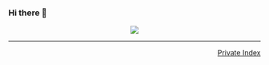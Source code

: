 ### Hi there 👋



<p align="center">
  <img src="https://github-readme-stats.vercel.app/api/top-langs/?username=antoniosaleme&langs_count=8&count_private=true&theme=dracula&line_height=10">
</p>

<hr />
<p align="right"><a href="https://github.com/antoniosaleme/index-readme">Private Index</a></p>


<!--
**antoniosaleme/antoniosaleme** is a ✨ _special_ ✨ repository because its `README.md` (this file) appears on your GitHub profile.

Here are some ideas to get you started:

- 🔭 I’m currently working on ...
- 🌱 I’m currently learning ...
- 👯 I’m looking to collaborate on ...
- 🤔 I’m looking for help with ...
- 💬 Ask me about ...
- 📫 How to reach me: ...
- 😄 Pronouns: ...
- ⚡ Fun fact: ...
-->
